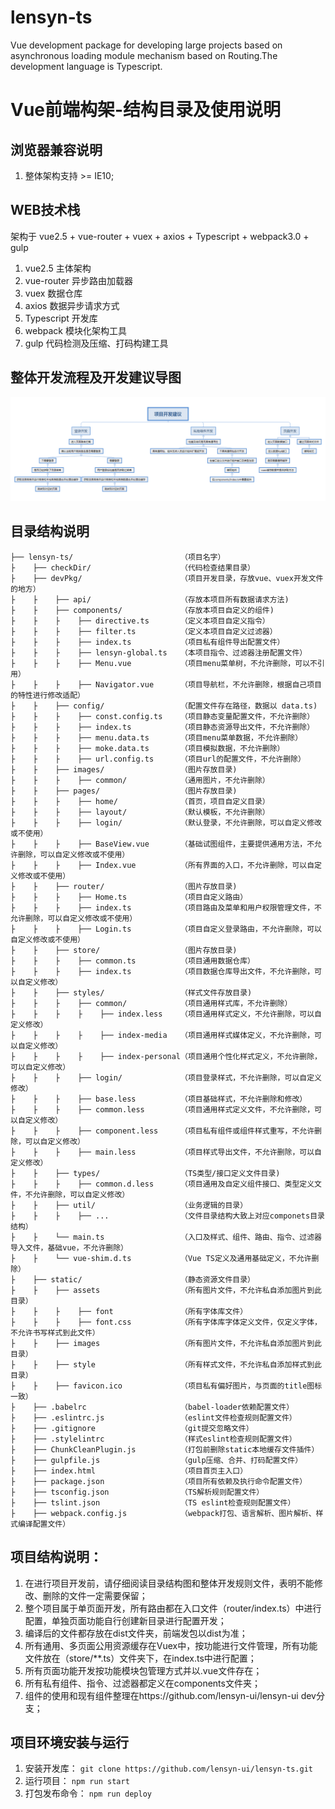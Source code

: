
# lensyn-ts
Vue development package for developing large projects based on asynchronous loading module mechanism based on Routing.The development language is Typescript.

# Vue前端构架-结构目录及使用说明

## 浏览器兼容说明

1. 整体架构支持 >= IE10;

## WEB技术栈

架构于 vue2.5 + vue-router + vuex + axios + Typescript + webpack3.0 + gulp
1. vue2.5 主体架构
2. vue-router 异步路由加载器
3. vuex 数据仓库
4. axios 数据异步请求方式
5. Typescript 开发库
6. webpack 模块化架构工具
7. gulp 代码检测及压缩、打码构建工具

## 整体开发流程及开发建议导图
![avatar](./project-mind.png)


## 目录结构说明

```
├── lensyn-ts/                        （项目名字）
├    ├── checkDir/                    （代码检查结果目录）
├    ├── devPkg/                      （项目开发目录，存放vue、vuex开发文件的地方）
├    ├    ├── api/                    （存放本项目所有数据请求方法)
├    ├    ├── components/             （存放本项目自定义的组件)
├    ├    ├    ├── directive.ts       （定义本项目自定义指令）
├    ├    ├    ├── filter.ts          （定义本项目自定义过滤器）
├    ├    ├    ├── index.ts           （项目私有组件导出配置文件）
├    ├    ├    ├── lensyn-global.ts   （本项目指令、过滤器注册配置文件）
├    ├    ├    ├── Menu.vue           （项目menu菜单树，不允许删除，可以不引用）
├    ├    ├    ├── Navigator.vue      （项目导航栏，不允许删除，根据自己项目的特性进行修改适配）
├    ├    ├── config/                 （配置文件存在路径，数据以 data.ts)
├    ├    ├    ├── const.config.ts    （项目静态变量配置文件，不允许删除）
├    ├    ├    ├── index.ts           （项目静态资源导出文件，不允许删除）
├    ├    ├    ├── menu.data.ts       （项目menu菜单数据，不允许删除）
├    ├    ├    ├── moke.data.ts       （项目模拟数据，不允许删除）
├    ├    ├    ├── url.config.ts      （项目url的配置文件，不允许删除）
├    ├    ├── images/                 （图片存放目录)
├    ├    ├    ├── common/            （通用图片，不允许删除）
├    ├    ├── pages/                  （图片存放目录)
├    ├    ├    ├── home/              （首页，项目自定义目录）
├    ├    ├    ├── layout/            （默认模板，不允许删除）
├    ├    ├    ├── login/             （默认登录，不允许删除，可以自定义修改或不使用）
├    ├    ├    ├── BaseView.vue       （基础试图组件，主要提供通用方法，不允许删除，可以自定义修改或不使用）
├    ├    ├    ├── Index.vue          （所有界面的入口，不允许删除，可以自定义修改或不使用）
├    ├    ├── router/                 （图片存放目录)
├    ├    ├    ├── Home.ts            （项目自定义路由）
├    ├    ├    ├── index.ts           （项目路由及菜单和用户权限管理文件，不允许删除，可以自定义修改或不使用）
├    ├    ├    ├── Login.ts           （项目自定义登录路由，不允许删除，可以自定义修改或不使用）
├    ├    ├── store/                  （图片存放目录)
├    ├    ├    ├── common.ts          （项目通用数据仓库）
├    ├    ├    ├── index.ts           （项目数据仓库导出文件，不允许删除，可以自定义修改）
├    ├    ├── styles/                 （样式文件存放目录)
├    ├    ├    ├── common/            （项目通用样式库，不允许删除）
├    ├    ├    ├    ├── index.less    （项目通用样式定义，不允许删除，可以自定义修改）
├    ├    ├    ├    ├── index-media   （项目通用样式媒体定义，不允许删除，可以自定义修改）
├    ├    ├    ├    ├── index-personal（项目通用个性化样式定义，不允许删除，可以自定义修改）
├    ├    ├    ├── login/             （项目登录样式，不允许删除，可以自定义修改）
├    ├    ├    ├── base.less          （项目基础样式，不允许删除和修改）
├    ├    ├    ├── common.less        （项目通用样式定义文件，不允许删除，可以自定义修改）
├    ├    ├    ├── component.less     （项目私有组件或组件样式重写，不允许删除，可以自定义修改）
├    ├    ├    ├── main.less          （项目样式导出文件，不允许删除，可以自定义修改）
├    ├    ├── types/                  （TS类型/接口定义文件目录)
├    ├    ├    ├── common.d.less      （项目通用及自定义组件接口、类型定义文件，不允许删除，可以自定义修改）
├    ├    ├── util/                   （业务逻辑的目录）
├    ├    ├    ├── ...                （文件目录结构大致上对应componets目录结构）
├    ├    └── main.ts                 （入口及样式、组件、路由、指令、过滤器导入文件，基础vue，不允许删除）
├    ├    └── vue-shim.d.ts           （Vue TS定义及通用基础定义，不允许删除）
├    ├── static/                      （静态资源文件目录）
├    ├    ├── assets                  （所有图片文件，不允许私自添加图片到此目录）
├    ├    ├    ├── font               （所有字体库文件）
├    ├    ├    ├── font.css           （所有字体库字体定义文件，仅定义字体，不允许书写样式到此文件）
├    ├    ├── images                  （所有图片文件，不允许私自添加图片到此目录）
├    ├    ├── style                   （所有样式文件，不允许私自添加样式到此目录）
├    ├    ├── favicon.ico             （项目私有偏好图片，与页面的title图标一致）
├    ├── .babelrc                     （babel-loader依赖配置文件）
├    ├── .eslintrc.js                 （eslint文件检查规则配置文件）
├    ├── .gitignore                   （git提交忽略文件）
├    ├── .stylelintrc                 （样式eslint检查规则配置文件）
├    ├── ChunkCleanPlugin.js          （打包前删除static本地缓存文件插件）
├    ├── gulpfile.js                  （gulp压缩、合并、打码配置文件）
├    ├── index.html                   （项目首页主入口）
├    ├── package.json                 （项目所有依赖及执行命令配置文件）
├    ├── tsconfig.json                （TS解析规则配置文件）
├    ├── tslint.json                  （TS eslint检查规则配置文件）
├    ├── webpack.config.js            （webpack打包、语言解析、图片解析、样式编译配置文件）
```
## 项目结构说明：

1. 在进行项目开发前，请仔细阅读目录结构图和整体开发规则文件，表明不能修改、删除的文件一定需要保留；
2. 整个项目属于单页面开发，所有路由都在入口文件（router/index.ts）中进行配置，单独页面功能自行创建新目录进行配置开发；
3. 编译后的文件都存放在dist文件夹，前端发包以dist为准；
4. 所有通用、多页面公用资源缓存在Vuex中，按功能进行文件管理，所有功能文件放在（store/**.ts）文件夹下，在index.ts中进行配置；
5. 所有页面功能开发按功能模块包管理方式并以.vue文件存在；
6. 所有私有组件、指令、过滤器都定义在components文件夹；
7. 组件的使用和现有组件整理在https://github.com/lensyn-ui/lensyn-ui dev分支；

## 项目环境安装与运行
1. 安装开发库：
 `git clone https://github.com/lensyn-ui/lensyn-ts.git`
2. 运行项目：
 `npm run start`
3. 打包发布命令：
 `npm run deploy`
